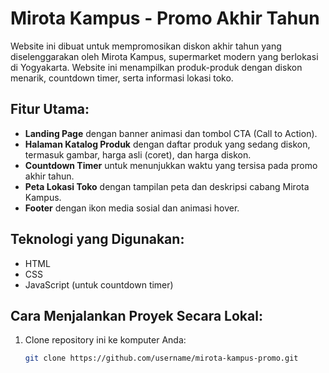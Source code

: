 # Mirota Kampus - Promo Akhir Tahun

Website ini dibuat untuk mempromosikan diskon akhir tahun yang diselenggarakan oleh Mirota Kampus, supermarket modern yang berlokasi di Yogyakarta. Website ini menampilkan produk-produk dengan diskon menarik, countdown timer, serta informasi lokasi toko.

## Fitur Utama:
- **Landing Page** dengan banner animasi dan tombol CTA (Call to Action).
- **Halaman Katalog Produk** dengan daftar produk yang sedang diskon, termasuk gambar, harga asli (coret), dan harga diskon.
- **Countdown Timer** untuk menunjukkan waktu yang tersisa pada promo akhir tahun.
- **Peta Lokasi Toko** dengan tampilan peta dan deskripsi cabang Mirota Kampus.
- **Footer** dengan ikon media sosial dan animasi hover.

## Teknologi yang Digunakan:
- HTML
- CSS
- JavaScript (untuk countdown timer)

## Cara Menjalankan Proyek Secara Lokal:
1. Clone repository ini ke komputer Anda:
   ```bash
   git clone https://github.com/username/mirota-kampus-promo.git
